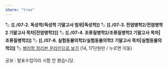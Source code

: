 ```yaml
---
share: "true"
---
```

🏷 **[[./07-2. 독성학/독성학 기말고사 범위|독성학]]**
🏷 **[[./07-3. 전염병학2/전염병학2 기말고사 목차|전염병학2]]**
🏷 **[[./07-4. 조류질병학2/조류질병학2 기말고사 목차|조류질병학2]]**
🏷 **[[./07-6. 실험동물의학2/실험동물의학2 기말고사 목차|실험동물의학2]]**
🏷 [병리학 정리본 온라인으로 보기](https://miro.com/app/board/uXjVKGWi_mU=/?share_link_id=354299279465) (14, 17단원만 / 누르면 이동)

공보 : 발표수업이라 시험 안 봤습니당.